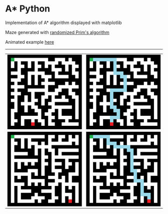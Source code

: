 # A\* Python

Implementation of A\* algorithm displayed with matplotlib

Maze generated with [randomized Prim's algorithm](https://en.wikipedia.org/wiki/Maze_generation_algorithm#:~:text=easy%20to%20solve.-,Randomized%20Prim%27s%20algorithm,-%5Bedit%5D)

Animated example [here](https://imjustinmei.github.io/astar/)

---

<div align="center">
  <table style="width:100%">
    <tr>
      <td><img src="https://github.com/imjustinmei/AStar-Python/blob/main/Images/Maze1.png"></td>
      <td><img src="https://github.com/imjustinmei/AStar-Python/blob/main/Images/Path1.png"></td>
    </tr>
    <tr>
      <td><img src="https://github.com/imjustinmei/AStar-Python/blob/main/Images/Maze2.png"></td>
      <td><img src="https://github.com/imjustinmei/AStar-Python/blob/main/Images/Path2.png"></td>
    </tr>
  </table>
</div>
